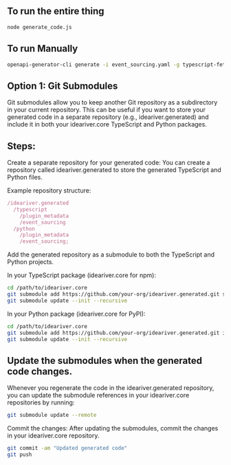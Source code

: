## To run the entire thing

```bash
node generate_code.js
```

## To run Manually

```bash
openapi-generator-cli generate -i event_sourcing.yaml -g typescript-fetch -o ./typescript-client --skip-validate-spec

```

## Option 1: Git Submodules

Git submodules allow you to keep another Git repository as a subdirectory in your current repository. This can be useful if you want to store your generated code in a separate repository (e.g., ideariver.generated) and include it in both your ideariver.core TypeScript and Python packages.

## Steps:

Create a separate repository for your generated code: You can create a repository called ideariver.generated to store the generated TypeScript and Python files.

Example repository structure:

```javascript
/ideariver.generated 
  /typescript 
    /plugin_metadata
    /event_sourcing 
  /python
    /plugin_metadata 
    /event_sourcing;
```

Add the generated repository as a submodule to both the TypeScript and Python projects.

In your TypeScript package (ideariver.core for npm):

```bash
cd /path/to/ideariver.core
git submodule add https://github.com/your-org/ideariver.generated.git src/models/generated
git submodule update --init --recursive
```

In your Python package (ideariver.core for PyPI):

```bash
cd /path/to/ideariver.core
git submodule add https://github.com/your-org/ideariver.generated.git ideariver_core/models/generated
git submodule update --init --recursive
```

## Update the submodules when the generated code changes.

Whenever you regenerate the code in the ideariver.generated repository, you can update the submodule references in your ideariver.core repositories by running:

```bash
git submodule update --remote
```

Commit the changes: After updating the submodules, commit the changes in your ideariver.core repository.

```bash
git commit -am "Updated generated code"
git push
```

